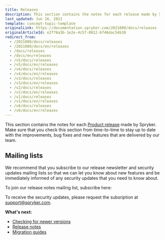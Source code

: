 ```yaml
---
title: Releases
description: This section contains the notes for each release made by Spryker.
last_updated: Jun 16, 2021
template: concept-topic-template
originalLink: https://documentation.spryker.com/2021080/docs/releases
originalArticleId: e2f76a3b-1e2e-4c57-8812-bf46dac54b10
redirect_from:
  - /2021080/docs/releases
  - /2021080/docs/en/releases
  - /docs/releases
  - /docs/en/releases
  - /v5/docs/releases
  - /v5/docs/en/releases
  - /v4/docs/releases
  - /v4/docs/en/releases
  - /v3/docs/releases
  - /v3/docs/en/releases
  - /v2/docs/releases
  - /v2/docs/en/releases
  - /v1/docs/releases
  - /v1/docs/en/releases
  - /v6/docs/releases
  - /v6/docs/en/releases
---
```


This section contains the notes for each [Product release](/docs/scos/user/intro-to-spryker/spryker-release-process.html#product-releases) made by Spryker. Make sure that you check this section from time-to-time to stay up to date with the improvements, bug fixes and new features that are delivered by our team.

## Mailing lists
We recommend that you subscribe to our release newsletter and security updates mailing lists so that we can let you know about new features and be immediately informed of any security updates that you need to know about. 

To join our release notes mailing list, subscribe here:

<div class="hubspot-form js-hubspot-form" data-portal-id="2770802" data-form-id="b4d730db-d20e-4bb4-bd80-4cd7c9a2dc21" id="hubspot-1"></div>

To receive the security updates, please request the subsription at [support@spryker.com](mailto:support@spryker.com).

**What's next:**

* [Checking for newer versions](/docs/scos/dev/setup/composer.html)
* [Release notes](/docs/scos/user/intro-to-spryker/releases/release-notes/release-notes.html)
* [Migration guides](/docs/scos/dev/module-migration-guides/{{site.version}}/about-migration-guides.html)
